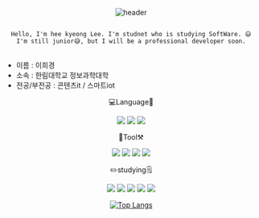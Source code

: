 

<div align=center>
  
![header](https://capsule-render.vercel.app/api?type=waving&color=timeAuto&height=300&section=header&text=반갑습니다.이희경입니다.%20&fontSize=30)


<pre>
<code>
Hello, I'm hee kyeong Lee. I'm studnet who is studying SoftWare. 😃
I'm still junior😅, but I will be a professional developer soon.
</code>
</pre>

  
</div>  
  
  
* 이름 : 이희경
* 소속 : 한림대학교 정보과학대학
* 전공/부전공 : 콘텐츠it / 스마트iot
  

<div align=center>
💻Language📓

<img src="https://img.shields.io/badge/JAVA-007396?style=flat-square&logo=Java&logoColor=white"/> <img src="https://img.shields.io/badge/C++-00599C?style=flat-square&logo=c++&logoColor=white"/> <img src="https://img.shields.io/badge/Python-FFCA28?style=flat-square&logo=python&logoColor=white"/>


🧰Tool⚒️

<img src="https://img.shields.io/badge/VScode-007ACC?style=flat-square&logo=visualstudiocode&logoColor=white"/> <img src="https://img.shields.io/badge/Eclipse-2C2255?style=flat-square&logo=eclipse&logoColor=white"/> <img src="https://img.shields.io/badge/UnityEngine-9B9B9B?style=flat-square&logo=unity&logoColor=white"/> <img src="https://img.shields.io/badge/GitHub-181717?style=flat-square&logo=github&logoColor=white"/>


✏️studying🗒️
  
<img src="https://img.shields.io/badge/자료구조-yellowgreen?style=flat-square&logo=&logoColor="/> <img src="https://img.shields.io/badge/알고리즘-red?style=flat-square&logo=&logoColor="/> <img src="https://img.shields.io/badge/컴퓨터구조-ff6984?style=flat-square&logo=&logoColor="/> <img src="https://img.shields.io/badge/계산이론-FC6D26?style=flat-square&logo=&logoColor="/> <img src="https://img.shields.io/badge/신호와%20시스템-00A98F?style=flat-square&logo=&logoColor="/>

  

[![Top Langs](https://github-readme-stats.vercel.app/api/top-langs/?username=heekyeong&layout=compact)](https://github.com/mmm5910/github-readme-stats)

</div>  


